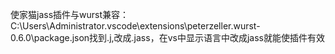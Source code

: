 使家猫jass插件与wurst兼容：
    C:\Users\Administrator\.vscode\extensions\peterzeller.wurst-0.6.0\package.json找到.j,改成.jass，在vs中显示语言中改成jass就能使插件有效